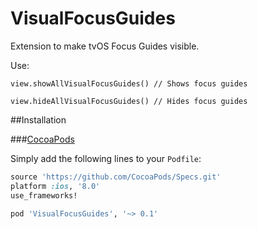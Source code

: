 VisualFocusGuides
=================
Extension to make tvOS Focus Guides visible.

Use:

    view.showAllVisualFocusGuides() // Shows focus guides
    
    view.hideAllVisualFocusGuides() // Hides focus guides

##Installation

###[CocoaPods](http://cocoapods.org)

Simply add the following lines to your `Podfile`:
```ruby
source 'https://github.com/CocoaPods/Specs.git'
platform :ios, '8.0'
use_frameworks! 

pod 'VisualFocusGuides', '~> 0.1'
```